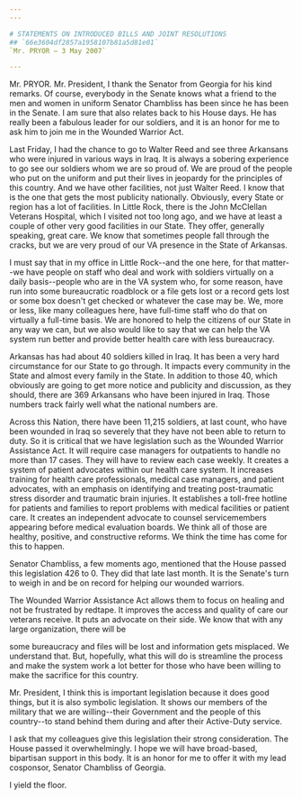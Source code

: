 ```yaml
---
---

# STATEMENTS ON INTRODUCED BILLS AND JOINT RESOLUTIONS
## `66e3604df2857a1958107b81a5d81e01`
`Mr. PRYOR — 3 May 2007`

---
```



Mr. PRYOR. Mr. President, I thank the Senator from Georgia for his 
kind remarks. Of course, everybody in the Senate knows what a friend to 
the men and women in uniform Senator Chambliss has been since he has 
been in the Senate. I am sure that also relates back to his House days. 
He has really been a fabulous leader for our soldiers, and it is an 
honor for me to ask him to join me in the Wounded Warrior Act.

Last Friday, I had the chance to go to Walter Reed and see three 
Arkansans who were injured in various ways in Iraq. It is always a 
sobering experience to go see our soldiers whom we are so proud of. We 
are proud of the people who put on the uniform and put their lives in 
jeopardy for the principles of this country. And we have other 
facilities, not just Walter Reed. I know that is the one that gets the 
most publicity nationally. Obviously, every State or region has a lot 
of facilities. In Little Rock, there is the John McClellan Veterans 
Hospital, which I visited not too long ago, and we have at least a 
couple of other very good facilities in our State. They offer, 
generally speaking, great care. We know that sometimes people fall 
through the cracks, but we are very proud of our VA presence in the 
State of Arkansas.

I must say that in my office in Little Rock--and the one here, for 
that matter--we have people on staff who deal and work with soldiers 
virtually on a daily basis--people who are in the VA system who, for 
some reason, have run into some bureaucratic roadblock or a file gets 
lost or a record gets lost or some box doesn't get checked or whatever 
the case may be. We, more or less, like many colleagues here, have 
full-time staff who do that on virtually a full-time basis. We are 
honored to help the citizens of our State in any way we can, but we 
also would like to say that we can help the VA system run better and 
provide better health care with less bureaucracy.

Arkansas has had about 40 soldiers killed in Iraq. It has been a very 
hard circumstance for our State to go through. It impacts every 
community in the State and almost every family in the State. In 
addition to those 40, which obviously are going to get more notice and 
publicity and discussion, as they should, there are 369 Arkansans who 
have been injured in Iraq. Those numbers track fairly well what the 
national numbers are.

Across this Nation, there have been 11,215 soldiers, at last count, 
who have been wounded in Iraq so severely that they have not been able 
to return to duty. So it is critical that we have legislation such as 
the Wounded Warrior Assistance Act. It will require case managers for 
outpatients to handle no more than 17 cases. They will have to review 
each case weekly. It creates a system of patient advocates within our 
health care system. It increases training for health care 
professionals, medical case managers, and patient advocates, with an 
emphasis on identifying and treating post-traumatic stress disorder and 
traumatic brain injuries. It establishes a toll-free hotline for 
patients and families to report problems with medical facilities or 
patient care. It creates an independent advocate to counsel 
servicemembers appearing before medical evaluation boards. We think all 
of those are healthy, positive, and constructive reforms. We think the 
time has come for this to happen.

Senator Chambliss, a few moments ago, mentioned that the House passed 
this legislation 426 to 0. They did that late last month. It is the 
Senate's turn to weigh in and be on record for helping our wounded 
warriors.

The Wounded Warrior Assistance Act allows them to focus on healing 
and not be frustrated by redtape. It improves the access and quality of 
care our veterans receive. It puts an advocate on their side. We know 
that with any large organization, there will be


some bureaucracy and files will be lost and information gets misplaced. 
We understand that. But, hopefully, what this will do is streamline the 
process and make the system work a lot better for those who have been 
willing to make the sacrifice for this country.

Mr. President, I think this is important legislation because it does 
good things, but it is also symbolic legislation. It shows our members 
of the military that we are willing--their Government and the people of 
this country--to stand behind them during and after their Active-Duty 
service.

I ask that my colleagues give this legislation their strong 
consideration. The House passed it overwhelmingly. I hope we will have 
broad-based, bipartisan support in this body. It is an honor for me to 
offer it with my lead cosponsor, Senator Chambliss of Georgia.

I yield the floor.